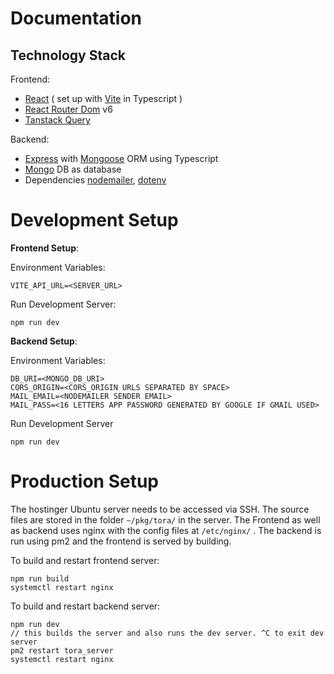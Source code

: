 # Documentation

## Technology Stack

Frontend:

- [React](https://react.dev/) ( set up with [Vite](https://vitejs.dev/) in Typescript )
- [React Router Dom](https://reactrouter.com/) v6
- [Tanstack Query](https://tanstack.com/query)

Backend:

- [Express](https://expressjs.com/) with [Mongoose](https://mongoosejs.com/) ORM using Typescript
- [Mongo](https://www.mongodb.com/) DB as database
- Dependencies [nodemailer](https://www.nodemailer.com/), [dotenv](https://www.npmjs.com/package/dotenv)

# Development Setup

**Frontend Setup**:

Environment Variables:

```
VITE_API_URL=<SERVER_URL>
```

Run Development Server:

```
npm run dev
```

**Backend Setup**:

Environment Variables:

```
DB_URI=<MONGO_DB_URI>
CORS_ORIGIN=<CORS_ORIGIN URLS SEPARATED BY SPACE>
MAIL_EMAIL=<NODEMAILER SENDER EMAIL>
MAIL_PASS=<16 LETTERS APP PASSWORD GENERATED BY GOOGLE IF GMAIL USED>
```

Run Development Server

```
npm run dev
```

# Production Setup

The hostinger Ubuntu server needs to be accessed via SSH. The source files are stored in the folder `~/pkg/tora/`  in the server. The Frontend as well as backend uses nginx with the config files at `/etc/nginx/` . The backend is run using pm2 and the frontend is served by building.

To build and restart frontend server:

```
npm run build
systemctl restart nginx
```

To build and restart backend server:

```
npm run dev
// this builds the server and also runs the dev server. ^C to exit dev server
pm2 restart tora_server
systemctl restart nginx
```